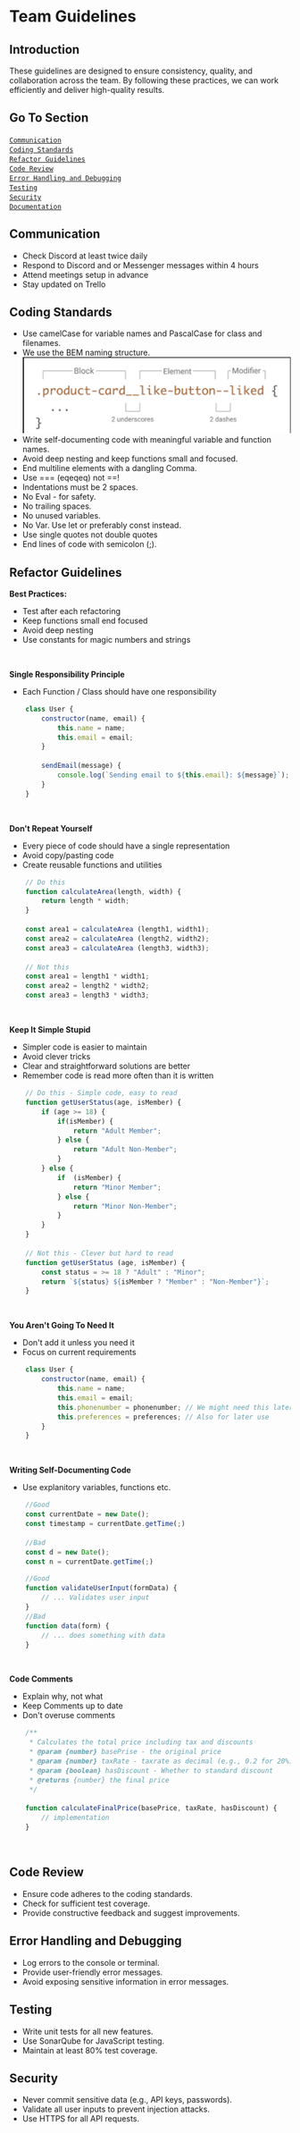 # Team Guidelines

## Introduction

These guidelines are designed to ensure consistency, quality, and collaboration across the team. By following these practices, we can work efficiently and deliver high-quality results.

## Go To Section

[`Communication`](#communication)   
[`Coding Standards`](#codingStandards)  
[`Refactor Guidelines`](#refactorGuidelines)  
[`Code Review`](#codeReview)  
[`Error Handling and Debugging`](#errorHandlingAndDebugging)  
[`Testing`](#testing)  
[`Security`](#security)  
[`Documentation`](#documentation)  

## <a id="Communication">Communication</a>

- Check Discord at least twice daily
- Respond to Discord and or Messenger messages within 4 hours
- Attend meetings setup in advance
- Stay updated on Trello

## <a id="codingStandards">Coding Standards</a>

- Use camelCase for variable names and PascalCase for class and filenames.
- We use the BEM naming structure.
![BEM naming structure](/docs/images/BEM-naming-Structure.png)
- Write self-documenting code with meaningful variable and function names.
- Avoid deep nesting and keep functions small and focused.
- End multiline elements with a dangling Comma.
- Use === (eqeqeq) not ==!
- Indentations must be 2 spaces.
- No Eval - for safety.
- No trailing spaces.
- No unused variables.
- No Var. Use let or preferably const instead.
- Use single quotes not double quotes
- End lines of code with semicolon (;).

## <a id="refactorGuidelines">Refactor Guidelines</a>

**Best Practices:**
- Test after each refactoring
- Keep functions small end focused
- Avoid deep nesting
- Use constants for magic numbers and strings


<br>

**Single Responsibility Principle**

-   Each Function / Class should have one responsibility

```js
    class User {
        constructor(name, email) {
            this.name = name;
            this.email = email;
        }

        sendEmail(message) {
            console.log(`Sending email to ${this.email}: ${message}`);
        }
    }
```

<br>

**Don't Repeat Yourself**

- Every piece of code should have a single representation
- Avoid copy/pasting code
- Create reusable functions and utilities

```js
    // Do this
    function calculateArea(length, width) {
        return length * width;
    }

    const area1 = calculateArea (length1, width1);
    const area2 = calculateArea (length2, width2);
    const area3 = calculateArea (length3, width3);

    // Not this
    const area1 = length1 * width1;
    const area2 = length2 * width2;
    const area3 = length3 * width3;
```

<br>

**Keep It Simple Stupid**

- Simpler code is easier to maintain
- Avoid clever tricks
- Clear and straightforward solutions are better
- Remember code is read more often than it is written

```js
    // Do this - Simple code, easy to read
    function getUserStatus(age, isMember) {
        if (age >= 18) {
            if(isMember) {
                return "Adult Member";
            } else {
                return "Adult Non-Member";
            }
        } else {
            if  (isMember) {
                return "Minor Member";
            } else {
                return "Minor Non-Member";
            }
        }
    }

    // Not this - Clever but hard to read
    function getUserStatus (age, isMember) {
        const status = >= 18 ? "Adult" : "Minor";
        return `${status} ${isMember ? "Member" : "Non-Member"}`;
    }
```

<br>

**You Aren't Going To Need It**

- Don't add it unless you need it
- Focus on current requirements

```js
    class User {
        constructor(name, email) {
            this.name = name;
            this.email = email;
            this.phonenumber = phonenumber; // We might need this later
            this.preferences = preferences; // Also for later use
        }
    }
```

<br>

**Writing Self-Documenting Code**

- Use explanitory variables, functions etc.

```js
    //Good
    const currentDate = new Date();
    const timestamp = currentDate.getTime(;)
    
    //Bad
    const d = new Date();
    const n = currentDate.getTime(;)
```

```js
    //Good
    function validateUserInput(formData) {
        // ... Validates user input
    }
    //Bad
    function data(form) {
        // ... does something with data
    }
```

<br>

**Code Comments**

- Explain why, not what
- Keep Comments up to date
- Don't overuse comments

```js
    /**
     * Calculates the total price including tax and discounts
     * @param {number} basePrise - the original price
     * @param {number} taxRate - taxrate as decimal (e.g., 0.2 for 20%)
     * @param {boolean} hasDiscount - Whether to standard discount
     * @returns {number} the final price
     */

    function calculateFinalPrice(basePrice, taxRate, hasDiscount) {
        // implementation
    }
```
   
<br>

## <a id="codeReview">Code Review</a>

- Ensure code adheres to the coding standards.
- Check for sufficient test coverage.
- Provide constructive feedback and suggest improvements.

## <a id="errorHandlingAndDebugging">Error Handling and Debugging</a>

- Log errors to the console or terminal.
- Provide user-friendly error messages.
- Avoid exposing sensitive information in error messages.

## <a id="testing">Testing</a>

- Write unit tests for all new features.
- Use SonarQube for JavaScript testing.
- Maintain at least 80% test coverage.
<!-- link to unittests -->

## <a id="security">Security</a>

- Never commit sensitive data (e.g., API keys, passwords).
- Validate all user inputs to prevent injection attacks.
- Use HTTPS for all API requests.